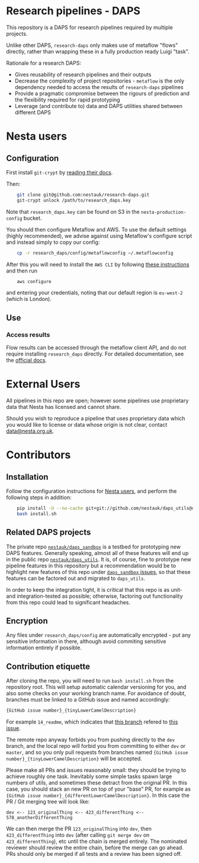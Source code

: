 Research pipelines - DAPS
=========================

This repository is a DAPS for research pipelines required by multiple projects.

Unlike other DAPS, `research-daps` only makes use of metaflow "flows" directly, rather than wrapping these in a fully production ready Luigi "task".

Rationale for a research DAPS:
- Gives reusability of research pipelines and their outputs
- Decrease the complexity of project repositories - `metaflow` is the only dependency needed to access the results of `research-daps` pipelines
- Provide a pragmatic compromise between the rigours of prediction and the flexibility required for rapid prototyping
- Leverage (and contribute to) data and DAPS utilities shared between different DAPS

# Nesta users

## Configuration

First install `git-crypt` by [reading their docs](https://github.com/AGWA/git-crypt/blob/master/INSTALL.md).

Then:

```bash
    git clone git@github.com:nestauk/research-daps.git
    git-crypt unlock /path/to/research_daps.key
```
    
Note that `research_daps.key` can be found on S3 in the `nesta-production-config` bucket.

You should then configure Metaflow and AWS. To use the default settings (highly recommended), we advise against using Metaflow's configure script and instead simply to copy our config:

```bash
    cp -r research_daps/config/metaflowconfig ~/.metaflowconfig
```
    
After this you will need to install the `AWS CLI` by following [these instructions](https://docs.aws.amazon.com/cli/latest/userguide/install-cliv2.html) and then run

```bash
    aws configure
```
    
and entering your credentials, noting that our default region is `eu-west-2` (which is London).

## Use

### Access results

Flow results can be accessed through the metaflow client API, and do not require installing `research_daps` directly. For detailed documentation, see the [official docs](https://docs.metaflow.org/metaflow/client).

# External Users

All pipelines in this repo are open; however some pipelines use proprietary data that Nesta has licensed and cannot share.

Should you wish to reproduce a pipeline that uses proprietary data which you would like to license or data whose origin is not clear, contact data@nesta.org.uk.

# Contributors

## Installation
    
Follow the configuration instructions for [Nesta users](#Configuration), and perform the following steps in addition:

```bash
    pip install -U --no-cache git+git://github.com/nestauk/daps_utils@dev
    bash install.sh
```

## Related DAPS projects

The private repo [`nestauk/daps_sandbox`](https://github.com/nestauk/daps_sandbox) is a testbed for prototyping new DAPS features. Generally speaking, almost all of these features will end up in the public repo [`nestauk/daps_utils`](https://github.com/nestauk/daps_utils). It is, of course, fine to prototype new pipeline features in this repository but a recommendation would be to highlight new features of this repo under [`daps_sandbox` issues](https://github.com/nestauk/daps_sandbox/issues), so that these features can be factored out and migrated to `daps_utils`.

In order to keep the integration tight, it is critical that this repo is as unit- and integration-tested as possible; otherwise, factoring out functionality from this repo could lead to significant headaches.

## Encryption

Any files under `research_daps/config` are automatically encrypted - put any sensitive information in there, although avoid commiting sensitive information entirely if possible.

## Contribution etiquette

After cloning the repo, you will need to run `bash install.sh` from the repository root. This will setup
automatic calendar versioning for you, and also some checks on your working branch name. For avoidance of doubt,
branches must be linked to a GitHub issue and named accordingly:

```bash
{GitHub issue number}_{tinyLowerCamelDescription}
```
For example `14_readme`, which indicates that [this branch](https://github.com/nestauk/research-daps/pull/24) refered to [this issue](https://github.com/nestauk/research-daps/issues/14).

The remote repo anyway forbids you from pushing directly to the `dev` branch, and the local repo will forbid you from committing to either `dev` or `master`, and so you only pull requests from branches named `{GitHub issue number}_{tinyLowerCamelDescription}` will be accepted.

Please make all PRs and issues reasonably small: they should be trying to achieve roughly one task. Inevitably some simple tasks spawn large numbers of utils, and sometimes these detract from the original PR. In this case, you should stack an new PR on top of your "base" PR, for example as `{GitHub issue number}_{differentLowerCamelDescription}`. In this case the PR / Git merging tree will look like:

    dev <-- 123_originalThing <-- 423_differentThing <-- 578_anotherDifferentThing
    
We can then merge the PR `123_originalThing` into `dev`, then `423_differentThing` into `dev` (after calling `git merge dev` on `423_differentThing`), etc until the chain is merged entirely. The nominated reviewer should review the entire chain, before the merge can go ahead. PRs should only be merged if all tests and a review has been signed off.

